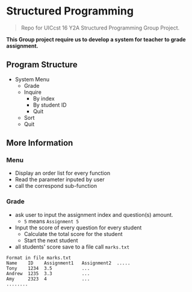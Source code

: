 # Structured Programming
> Repo for UICcst 16 Y2A Structured Programming Group Project.

**This Group project require us to develop a system for teacher to grade assignment.**

## Program Structure

- System Menu
  - Grade
  - Inquire
    - By index
    - By student ID
    - Quit
  - Sort
  - Quit
  
## More Information
### Menu
- Display an order list for every function
- Read the parameter inputed by user
- call the correspond sub-function

### Grade
- ask user to input the assignment index and question(s) amount.
  - `5` means `Assignment 5`
- Input the score of every question for every student
  - Calculate the total score for the student
  - Start the next student
- all students' score save to a file call `marks.txt`

```
Format in file marks.txt
Name    ID    Assignment1   Assignment2  .....
Tony    1234  3.5           ...    
Andrew  1235  3.3           ...    
Amy     2323  4             ...     
........ 
```
